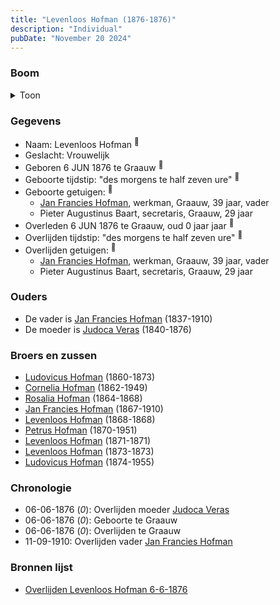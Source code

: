 ```yaml
---
title: "Levenloos Hofman (1876-1876)"
description: "Individual"
pubDate: "November 20 2024"
---
```


### Boom
<details><summary>Toon</summary>

![test](https://www.plantuml.com/plantuml/svg/dPBVQy8m4CVVyrSS-h0deRLJDodYEjfjCeQm7w-IDgU6feaawQH8__T5hJ-Oi8qz9TnzlxdFtMLiBDMsB0GnEPShgca1AStoXLQbPFTAA0rMKsbS2gKbIyuGCgupWVix5YjRGO55YjhiGyQYHcMh5PApLpD1ZO4D0O18QORwRScpNA8nOLXGBaSZ24XDo1LCTwKCsJjQ4oeXSGWPHmEFQbvGsG9guCdplA07q8w3f9T4xkdDdADWDOJ3bARLB5NM2XoEmB-1oTsBEu81F6XAo_MPrEIb43CgsIpJofXKEQIjnuVNU0h-hUyTFFMHg6Gge_21cfeJoi2X954SnC6FADVUdndwC7dVOW_w5mZXS8sCSRbmigu7IHmvNT_VqIIEnW-WBVXYQIiKGgqTKKsQWNKwZO8qsAT0utG1b-hskkHGxXa_KGgblY_0QU2ulj-xlspeNpCWOvJC_Tal)
</details>

### Gegevens
- Naam: Levenloos Hofman <sup><a href="../s00420/" style="text-decoration:none" title="Overlijden Levenloos Hofman 6-6-1876">:link:</a></sup>
- Geslacht: Vrouwelijk
- Geboren 6 JUN 1876 te Graauw <sup><a href="../s00420/" style="text-decoration:none" title="Overlijden Levenloos Hofman 6-6-1876">:link:</a></sup>
- Geboorte tijdstip: "des morgens te half zeven ure" <sup><a href="../s00420/" style="text-decoration:none" title="Overlijden Levenloos Hofman 6-6-1876">:link:</a></sup>
- Geboorte getuigen: <sup><a href="../s00420/" style="text-decoration:none" title="Overlijden Levenloos Hofman 6-6-1876">:link:</a></sup>
  - [Jan Francies Hofman](../i00035/), werkman, Graauw, 39 jaar, vader
  - Pieter Augustinus Baart, secretaris, Graauw, 29 jaar
- Overleden 6 JUN 1876 te Graauw, oud 0 jaar jaar <sup><a href="../s00420/" style="text-decoration:none" title="Overlijden Levenloos Hofman 6-6-1876">:link:</a></sup>
- Overlijden tijdstip: "des morgens te half zeven ure" <sup><a href="../s00420/" style="text-decoration:none" title="Overlijden Levenloos Hofman 6-6-1876">:link:</a></sup>
- Overlijden getuigen: <sup><a href="../s00420/" style="text-decoration:none" title="Overlijden Levenloos Hofman 6-6-1876">:link:</a></sup>
  - [Jan Francies Hofman](../i00035/), werkman, Graauw, 39 jaar, vader
  - Pieter Augustinus Baart, secretaris, Graauw, 29 jaar

### Ouders
- De vader is [Jan Francies Hofman](../i00035/) (1837-1910)
- De moeder is [Judoca Veras](../i00037/) (1840-1876)

### Broers en zussen
- [Ludovicus Hofman](../i00243/) (1860-1873)
- [Cornelia Hofman](../i00244/) (1862-1949)
- [Rosalia Hofman](../i00245/) (1864-1868)
- [Jan Francies Hofman](../i00246/) (1867-1910)
- [Levenloos Hofman](../i00247/) (1868-1868)
- [Petrus Hofman](../i00248/) (1870-1951)
- [Levenloos Hofman](../i00249/) (1871-1871)
- [Levenloos Hofman](../i00250/) (1873-1873)
- [Ludovicus Hofman](../i00251/) (1874-1955)

### Chronologie
- 06-06-1876 (<i>0</i>): Overlijden moeder [Judoca Veras](../i00037/)
- 06-06-1876 (<i>0</i>): Geboorte te Graauw
- 06-06-1876 (<i>0</i>): Overlijden te Graauw
- 11-09-1910: Overlijden vader [Jan Francies Hofman](../i00035/)

### Bronnen lijst
- [Overlijden Levenloos Hofman 6-6-1876](../s00420/)